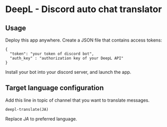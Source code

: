 # DeepL - Discord auto chat translator

## Usage

Deploy this app anywhere. Create a JSON file that contains access tokens: 

```
{
  "token": "your token of discord bot",
  "auth_key" : "authorization key of your DeepL API"
}
```

Install your bot into your discord server, and launch the app.

## Target language configuration

Add this line in topic of channel that you want to translate messages.

```
deepl-translate(JA)
```

Replace *JA* to preferred language.
